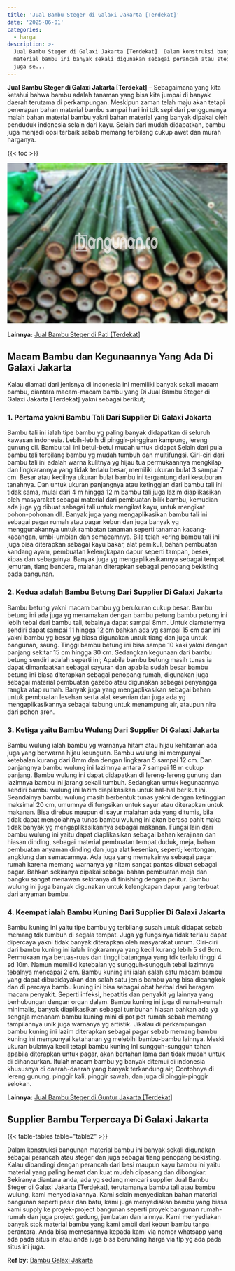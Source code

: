 ```yaml
---
title: 'Jual Bambu Steger di Galaxi Jakarta [Terdekat]'
date: '2025-06-01'
categories:
  - harga
description: >-
  Jual Bambu Steger di Galaxi Jakarta [Terdekat]. Dalam konstruksi bangunan
  material bambu ini banyak sekali digunakan sebagai perancah atau steger dan
  juga se...
---
```


**Jual Bambu Steger di Galaxi Jakarta \[Terdekat\]** – Sebagaimana yang kita ketahui bahwa bambu adalah tanaman yang bisa kita jumpai di banyak daerah terutama di perkampungan. Meskipun zaman telah maju akan tetapi penerapan bahan material bambu sampai hari ini tdk sepi dari penggunanya malah bahan material bambu yakni bahan material yang banyak dipakai oleh penduduk indonesia selain dari kayu. Selain dari mudah didapatkan, bambu juga menjadi opsi terbaik sebab memang terbilang cukup awet dan murah harganya.

{{< toc >}}

![Jual Bambu Steger di Galaxi Jakarta [Terdekat]](/images/jual-bambu-tali-23.png)

**Lainnya:** [Jual Bambu Steger di Pati \[Terdekat\]](https://bambu.bangunan.co/jual-bambu-steger-di-pati-terdekat/)

## Macam Bambu dan Kegunaannya Yang Ada Di Galaxi Jakarta

Kalau diamati dari jenisnya di indonesia ini memiliki banyak sekali macam bambu, diantara macam-macam bambu yang Di Jual Bambu Steger di Galaxi Jakarta \[Terdekat\] yakni sebagai berikut;

### 1\. Pertama yakni Bambu Tali Dari Supplier Di Galaxi Jakarta

Bambu tali ini ialah tipe bambu yg paling banyak didapatkan di seluruh kawasan indonesia. Lebih-lebih di pinggir-pinggiran kampung, lereng gunung dll. Bambu tali ini betul-betul mudah untuk didapat Selain dari pula bambu tali terbilang bambu yg mudah tumbuh dan multifungsi. Ciri-ciri dari bambu tali ini adalah warna kulitnya yg hijau tua permukaannya mengkilap dan lingkarannya yang tidak terlalu besar, memiliki ukuran bulat 3 sampai 7 cm. Besar atau kecilnya ukuran bulat bambu ini tergantung dari kesuburan tanahnya. Dan untuk ukuran panjangnya atau ketinggian dari bambu tali ini tidak sama, mulai dari 4 m hingga 12 m bambu tali juga lazim diaplikasikan oleh masyarakat sebagai material dari pembuatan bilik bambu, kemudian ada juga yg dibuat sebagai tali untuk mengikat kayu, untuk mengikat pohon-pohonan dll. Banyak juga yang mengaplikasikan bambu tali ini sebagai pagar rumah atau pagar kebun dan juga banyak yg menggunakannya untuk rambatan tanaman seperti tanaman kacang-kacangan, umbi-umbian dan semacamnya. Bila telah kering bambu tali ini juga bisa diterapkan sebagai kayu bakar, alat pemikul, bahan pembuatan kandang ayam, pembuatan kelengkapan dapur seperti tampah, besek, kipas dan sebagainya. Banyak juga yg mengaplikasikannya sebagai tempat jemuran, tiang bendera, malahan diterapkan sebagai penopang bekisting pada bangunan.

### 2\. Kedua adalah Bambu Betung Dari Supplier Di Galaxi Jakarta

Bambu betung yakni macam bambu yg berukuran cukup besar. Bambu betung ini ada juga yg menamakan dengan bambu petung bambu petung ini lebih tebal dari bambu tali, tebalnya dapat sampai 8mm. Untuk diameternya sendiri dapat sampai 11 hingga 12 cm bahkan ada yg sampai 15 cm dan ini yakni bambu yg besar yg biasa digunakan untuk tiang dan juga untuk bangunan, saung. Tinggi bambu betung ini bisa sampe 10 kaki yakni dengan panjang sekitar 15 cm hingga 30 cm. Sedangkan kegunaan dari bambu betung sendiri adalah seperti ini; Apabila bambu betung masih tunas ia dapat dimanfaatkan sebagai sayuran dan apabila sudah besar bambu betung ini biasa diterapkan sebagai penopang rumah, digunakan juga sebagai material pembuatan gazebo atau digunakan sebagai penyangga rangka atap rumah. Banyak juga yang mengaplikasikan sebagai bahan untuk pembuatan lesehan serta alat kesenian dan juga ada yg mengaplikasikannya sebagai tabung untuk menampung air, ataupun nira dari pohon aren.

### 3\. Ketiga yaitu Bambu Wulung Dari Supplier Di Galaxi Jakarta

Bambu wulung ialah bambu yg warnanya hitam atau hijau kehitaman ada juga yang berwarna hijau keunguan. Bambu wulung ini mempunyai ketebalan kurang dari 8mm dan dengan lingkaran 5 sampai 12 cm. Dan panjangnya bambu wulung ini lazimnya antara 7 sampai 18 m cukup panjang. Bambu wulung ini dapat didapatkan di lereng-lereng gunung dan lazimnya bambu ini jarang sekali tumbuh. Sedangkan untuk kegunaannya sendiri bambu wulung ini lazim diaplikasikan untuk hal-hal berikut ini. Seandainya bambu wulung masih berbentuk tunas yakni dengan ketinggian maksimal 20 cm, umumnya di fungsikan untuk sayur atau diterapkan untuk makanan. Bisa direbus maupun di sayur malahan ada yang ditumis, bila tidak dapat mengolahnya tunas bambu wulung ini akan berasa pahit maka tidak banyak yg mengaplikasikannya sebagai makanan. Fungsi lain dari bambu wulung ini yaitu dapat diaplikasikan sebagai bahan kerajinan dan hiasan dinding, sebagai material pembuatan tempat duduk, meja, bahan pembuatan anyaman dinding dan juga alat kesenian, seperti; kentongan, angklung dan semacamnya. Ada juga yang memakainya sebagai pagar rumah karena memang warnanya yg hitam sangat pantas dibuat sebagai pagar. Bahkan sekiranya dipakai sebagai bahan pembuatan meja dan bangku sangat menawan sekiranya di finishing dengan pelitur. Bambu wulung ini juga banyak digunakan untuk kelengkapan dapur yang terbuat dari anyaman bambu.

### 4\. Keempat ialah Bambu Kuning Dari Supplier Di Galaxi Jakarta

Bambu kuning ini yaitu tipe bambu yg terbilang susah untuk didapat sebab memang tdk tumbuh di segala tempat. Juga yg fungsinya tidak terlalu dapat dipercaya yakni tidak banyak diterapkan oleh masyarakat umum. Ciri-ciri dari bambu kuning ini ialah lingkarannya yang kecil kurang lebih 5 sd 8cm. Permukaan nya beruas-ruas dan tinggi batangnya yang tdk terlalu tinggi 4 sd 10m. Namun memiliki ketebalan yg sungguh-sungguh tebal lazimnya tebalnya mencapai 2 cm. Bambu kuning ini ialah salah satu macam bambu yang dapat dibudidayakan dan salah satu jenis bambu yang bisa dicangkok dan di percaya bambu kuning ini bisa sebagai obat herbal dari beragam macam penyakit. Seperti infeksi, hepatitis dan penyakit yg lainnya yang berhubungan dengan organ dalam. Bambu kuning ini juga di rumah-rumah minimalis, banyak diaplikasikan sebagai tumbuhan hiasan bahkan ada yg sengaja menanam bambu kuning mini di pot pot rumah sebab memang tampilannya unik juga warnanya yg artistik. Jikalau di perkampungan bambu kuning ini lazim diterapkan sebagai pagar sebab memang bambu kuning ini mempunyai ketahanan yg melebihi bambu-bambu lainnya. Meski ukuran bulatnya kecil tetapi bambu kuning ini sungguh-sungguh tahan apabila diterapkan untuk pagar, akan bertahan lama dan tidak mudah untuk di dihancurkan. Itulah macam bambu yg banyak ditemui di indonesia khususnya di daerah-daerah yang banyak terkandung air, Contohnya di lereng gunung, pinggir kali, pinggir sawah, dan juga di pinggir-pinggir selokan.

**Lainnya:** [Jual Bambu Steger di Guntur Jakarta \[Terdekat\]](https://bambu.bangunan.co/jual-bambu-steger-di-guntur-jakarta-terdekat/)

## Supplier Bambu Terpercaya Di Galaxi Jakarta

{{< table-tables table="table2" >}}

Dalam konstruksi bangunan material bambu ini banyak sekali digunakan sebagai perancah atau steger dan juga sebagai tiang penopang bekisting. Kalau dibandingi dengan perancah dari besi maupun kayu bambu ini yaitu material yang paling hemat dan kuat mudah dipasang dan dibongkar. Sekiranya diantara anda, ada yg sedang mencari supplier Jual Bambu Steger di Galaxi Jakarta \[Terdekat\], terutamanya bambu tali atau bambu wulung, kami menyediakannya. Kami selain menyediakan bahan material bangunan seperti pasir dan batu, kami juga menyediakan bambu yang biasa kami supply ke proyek-project bangunan seperti proyek bangunan rumah-rumah dan juga project gedung, jembatan dan lainnya. Kami menyediakan banyak stok material bambu yang kami ambil dari kebun bambu tanpa perantara. Anda bisa memesannya kepada kami via nomor whatsapp yang ada pada situs ini atau anda juga bisa berunding harga via tlp yg ada pada situs ini juga.

**Ref by:** [Bambu Galaxi Jakarta](https://id.wikipedia.org/wiki/Bambu)
